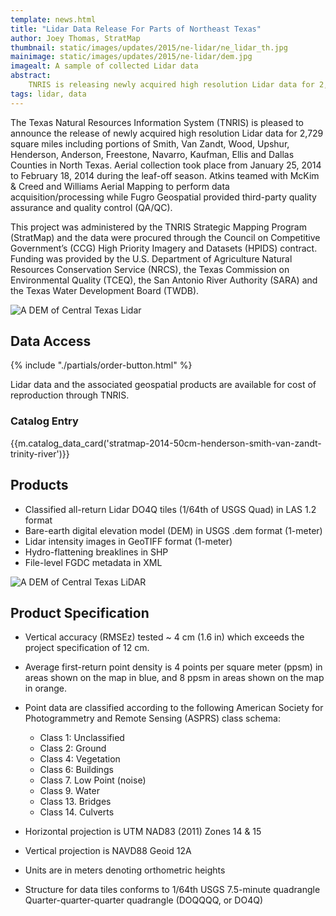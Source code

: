 ```yaml
---
template: news.html
title: "Lidar Data Release For Parts of Northeast Texas"
author: Joey Thomas, StratMap
thumbnail: static/images/updates/2015/ne-lidar/ne_lidar_th.jpg
mainimage: static/images/updates/2015/ne-lidar/dem.jpg
imagealt: A sample of collected Lidar data
abstract: 
    TNRIS is releasing newly acquired high resolution Lidar data for 2,756 square miles of North East Texas
tags: lidar, data
---
```

 
The Texas Natural Resources Information System (TNRIS) is pleased to announce the release of newly acquired high resolution Lidar data for 2,729 square miles including portions of Smith, Van Zandt, Wood, Upshur, Henderson, Anderson, Freestone, Navarro, Kaufman, Ellis and Dallas Counties in North Texas.  Aerial collection took place from January 25, 2014 to February 18, 2014 during the leaf-off season.  Atkins teamed with McKim & Creed and Williams Aerial Mapping to perform data acquisition/processing while Fugro Geospatial provided third-party quality assurance and quality control (QA/QC).  

This project was administered by the TNRIS Strategic Mapping Program (StratMap) and the data were procured through the Council on Competitive Government’s (CCG) High Priority Imagery and Datasets (HPIDS) contract.  Funding was provided by the U.S. Department of Agriculture Natural Resources Conservation Service (NRCS), the Texas Commission on Environmental Quality (TCEQ), the San Antonio River Authority (SARA) and the Texas Water Development Board (TWDB).


<img class="img-responsive" src="{{m.link('static/images/updates/2015/ne-lidar/natural.jpg')}}" alt="A DEM of Central Texas Lidar">

## Data Access
<div class="media">
  <div class="media-left">
    {% include "./partials/order-button.html" %}
  </div>
  <div class="media-body">
    <p>Lidar data and the associated geospatial products are available for cost of reproduction through TNRIS.</p>
  </div>
</div>

### Catalog Entry
{{m.catalog_data_card('stratmap-2014-50cm-henderson-smith-van-zandt-trinity-river')}}

## Products
-	Classified all-return Lidar DO4Q tiles (1/64th of USGS Quad) in LAS 1.2 format
-	Bare-earth digital elevation model (DEM) in USGS .dem format (1-meter)
-	Lidar intensity images in GeoTIFF format (1-meter)
-	Hydro-flattening breaklines in SHP
-	File-level FGDC metadata in XML

<img class="img-responsive" src="{{m.link('static/images/updates/2015/ne-lidar/city.jpg')}}" alt="A DEM of Central Texas LiDAR">

## Product Specification

- Vertical accuracy (RMSEz) tested ~ 4 cm (1.6 in) which exceeds the project specification of 12 cm.
- Average first-return point density is 4 points per square meter (ppsm) in areas shown on the map in blue, and 8 ppsm in areas shown on the map in orange.
- Point data are classified according to the following American Society for Photogrammetry and Remote Sensing (ASPRS) class schema:
  - Class 1: Unclassified		
  - Class 2: Ground
  - Class 4: Vegetation		
  - Class 6: Buildings	
  - Class 7. Low Point (noise)
  - Class 9. Water
  - Class 13. Bridges 
  - Class 14. Culverts
- Horizontal projection is UTM NAD83 (2011) Zones 14 & 15

- Vertical projection is NAVD88 Geoid 12A
- Units are in meters denoting orthometric heights
- Structure for data  tiles conforms to 1/64th USGS 7.5-minute quadrangle 
  Quarter-quarter-quarter quadrangle (DOQQQQ, or DO4Q)
